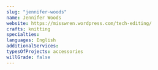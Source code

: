 ```yaml
---
slug: "jennifer-woods"
name: Jennifer Woods
website: https://misswren.wordpress.com/tech-editing/
crafts: knitting
specialties:
languages: English
additionalServices:
typesOfProjects: accessories
willGrade: false
---
```

